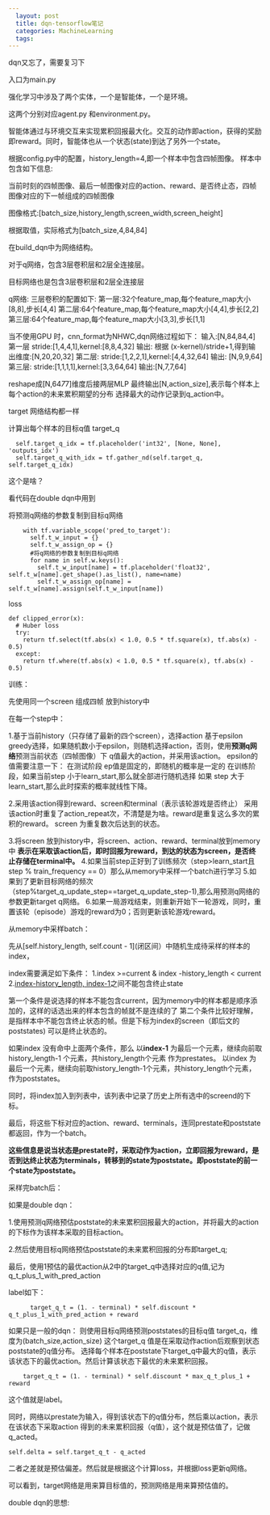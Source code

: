 ```yaml
---
  layout: post
  title: dqn-tensorflow笔记
  categories: MachineLearning
  tags:
---
```


dqn又忘了，需要复习下

入口为main.py

强化学习中涉及了两个实体，一个是智能体，一个是环境。

这两个分别对应agent.py 和environment.py。

智能体通过与环境交互来实现累积回报最大化。交互的动作即action，获得的奖励即reward。同时，智能体也从一个状态(state)到达了另外一个state。

根据config.py中的配置，history_length=4,即一个样本中包含四帧图像。
样本中包含如下信息:

当前时刻的四帧图像、最后一帧图像对应的action、reward、是否终止态，四帧图像对应的下一帧组成的四帧图像

图像格式:[batch_size,history_length,screen_width,screen_height]

根据取值，实际格式为[batch_size,4,84,84]

在build_dqn中为网络结构。

对于q网络，包含3层卷积层和2层全连接层。

目标网络也是包含3层卷积层和2层全连接层

q网络:
三层卷积的配置如下:
第一层:32个feature_map,每个feature_map大小[8,8],步长[4,4]
第二层:64个feature_map,每个feature_map大小[4,4],步长[2,2]
第三层:64个feature_map,每个feature_map大小[3,3],步长[1,1]

当不使用GPU 时，cnn_format为NHWC,dqn网络过程如下：
输入:[N,84,84,4]
第一层
stride:[1,4,4,1],kernel:[8,8,4,32]
输出:
根据 (x-kernel)/stride+1,得到输出维度:[N,20,20,32]
第二层:
stride:[1,2,2,1],kernel:[4,4,32,64]
输出:
[N,9,9,64]
第三层:
stride:[1,1,1,1],kernel:[3,3,64,64]
输出:[N,7,7,64]

reshape成[N,64*7*7]维度后接两层MLP
最终输出[N,action_size],表示每个样本上每个action的未来累积期望的分布
选择最大的动作记录到q_action中。

target 网络结构都一样

计算出每个样本的目标q值 target_q

````
  self.target_q_idx = tf.placeholder('int32', [None, None], 'outputs_idx')
  self.target_q_with_idx = tf.gather_nd(self.target_q, self.target_q_idx)
````

这个是啥？

看代码在double dqn中用到


将预测q网络的参数复制到目标q网络
````
    with tf.variable_scope('pred_to_target'):
      self.t_w_input = {}
      self.t_w_assign_op = {}
      #将q网络的参数复制到目标q网络
      for name in self.w.keys():
        self.t_w_input[name] = tf.placeholder('float32', self.t_w[name].get_shape().as_list(), name=name)
        self.t_w_assign_op[name] = self.t_w[name].assign(self.t_w_input[name])
````

loss 
````
def clipped_error(x):
  # Huber loss
  try:
    return tf.select(tf.abs(x) < 1.0, 0.5 * tf.square(x), tf.abs(x) - 0.5)
  except:
    return tf.where(tf.abs(x) < 1.0, 0.5 * tf.square(x), tf.abs(x) - 0.5)

````

训练：

先使用同一个screen 组成四帧 放到history中

在每一个step中：

1.基于当前history（只存储了最新的四个screen），选择action
  基于epsilon greedy选择，如果随机数小于epsilon，则随机选择action，否则，使用**预测q网络**预测当前状态（四帧图像）下 q值最大的action，并采用该action。
  epsilon的值需要注意一下：
  在测试阶段 ep值是固定的，即随机的概率是一定的
  在训练阶段，如果当前step 小于learn_start,那么就全部进行随机选择
  如果 step 大于learn_start,那么此时探索的概率就线性下降。
  
2.采用该action得到reward、screen和terminal（表示该轮游戏是否终止）
  采用该action时重复了action_repeat次，不清楚是为啥。reward是重复这么多次的累积的reward。
  screen 为重复数次后达到的状态。
  
3.将screen 放到history中，将screen、action、reward、terminal放到memory中
  **表示在采取该action后，即时回报为reward，到达的状态为screen，是否终止存储在terminal中。**
4.如果当前step正好到了训练频次（step>learn_start且step % train_frequency == 0）那么从memory中采样一个batch进行学习
5.如果到了更新目标网络的频次（step%target_q_update_step==target_q_update_step-1),那么用预测q网络的参数更新target q网络。
6.如果一局游戏结束，则重新开始下一轮游戏，同时，重置该轮（episode）游戏的reward为0；否则更新该轮游戏reward。


从memory中采样batch：

先从[self.history_length, self.count - 1](闭区间）中随机生成待采样的样本的index，

index需要满足如下条件：
1.index >=current & index -history_length < current
2.[index-history_length, index-1](闭区间)之间不能包含终止state

第一个条件是说选择的样本不能包含current，因为memory中的样本都是顺序添加的，这样的话选出来的样本包含的帧就不是连续的了
第二个条件比较好理解，是指样本中不能包含终止状态的帧。但是下标为index的screen（即后文的poststates) 可以是终止状态的。

如果index 没有命中上面两个条件，那么 
以**index-1** 为最后一个元素，继续向前取history_length-1 个元素，共history_length个元素 作为prestates。
以index 为最后一个元素，继续向前取history_length-1个元素，共history_length个元素，作为poststates。

同时，将index加入到列表中，该列表中记录了历史上所有选中的screend的下标。

最后，将这些下标对应的action、reward、terminals，连同prestate和poststate都返回，作为一个batch。

**这些信息是说当状态是prestate时，采取动作为action，立即回报为reward，是否到达终止状态为terminals，转移到的state为poststate。即poststate的前一个state为poststate。**

采样完batch后：

如果是double dqn：

1.使用预测q网络预估poststate的未来累积回报最大的action，并将最大的action的下标作为该样本采取的目标action。

2.然后使用目标q网络预估poststate的未来累积回报的分布即target_q;

最后，使用1预估的最优action从2中的target_q中选择对应的q值,记为q_t_plus_1_with_pred_action

label如下：

````
      target_q_t = (1. - terminal) * self.discount * q_t_plus_1_with_pred_action + reward

````

如果只是一般的dqn：
则使用目标q网络预测poststates的目标q值 target_q，维度为(batch_size,action_size)
这个target_q 值是在采取动作action后观察到状态poststate的q值分布。
选择每个样本在poststate下target_q中最大的q值，表示该状态下的最优action。然后计算该状态下最优的未来累积回报。

````
    target_q_t = (1. - terminal) * self.discount * max_q_t_plus_1 + reward
````

这个值就是label。

同时，网络以prestate为输入，得到该状态下的q值分布，然后乘以action，表示在该状态下采取action 得到的未来累积回报（q值），这个就是预估值了，记做q_acted。

````
self.delta = self.target_q_t - q_acted
````
二者之差就是预估偏差。然后就是根据这个计算loss，并根据loss更新q网络。


可以看到，target网络是用来算目标值的，预测网络是用来算预估值的。


double dqn的思想:








